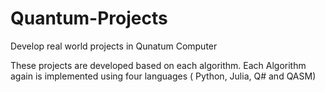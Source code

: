 # Quantum-Projects

Develop real world projects in Qunatum Computer

These projects are developed based on each algorithm.
Each Algorithm again is implemented using four languages ( Python, Julia, Q# and QASM)
